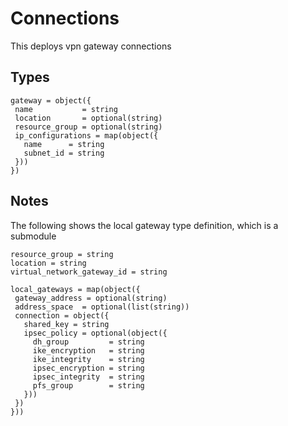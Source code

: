 # Connections

This deploys vpn gateway connections

## Types

```hcl
gateway = object({
 name           = string
 location       = optional(string)
 resource_group = optional(string)
 ip_configurations = map(object({
   name      = string
   subnet_id = string
 }))
})
```

## Notes

The following shows the local gateway type definition, which is a submodule

```hcl
resource_group = string
location = string
virtual_network_gateway_id = string

local_gateways = map(object({
 gateway_address = optional(string)
 address_space  = optional(list(string))
 connection = object({
   shared_key = string
   ipsec_policy = optional(object({
     dh_group         = string
     ike_encryption   = string
     ike_integrity    = string
     ipsec_encryption = string
     ipsec_integrity  = string
     pfs_group        = string
   }))
 })
}))
```

